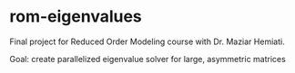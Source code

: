 # rom-eigenvalues
Final project for Reduced Order Modeling course with Dr. Maziar Hemiati.

Goal: create parallelized eigenvalue solver for large, asymmetric matrices
